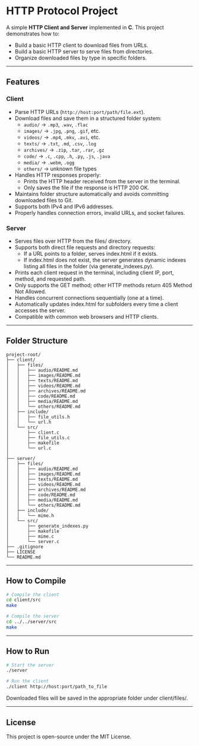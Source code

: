 # HTTP Protocol Project

A simple **HTTP Client and Server** implemented in **C**.
This project demonstrates how to:

- Build a basic HTTP client to download files from URLs.
- Build a basic HTTP server to serve files from directories.
- Organize downloaded files by type in specific folders.

---

## Features

### Client
- Parse HTTP URLs (`http://host:port/path/file.ext`).
- Download files and save them in a structured folder system:
  - `audio/` → `.mp3`, `.wav`, `.flac`
  - `images/` → `.jpg`, `.png`, `.gif`, etc.
  - `videos/` → `.mp4`, `.mkv`, `.avi`, etc.
  - `texts/` → `.txt`, `.md`, `.csv`, `.log`
  - `archives/` → `.zip`, `.tar`, `.rar`, `.gz`
  - `code/` → `.c`, `.cpp`, `.h`, `.py`, `.js`, `.java`
  - `media/` → `.webm`, `.ogg`
  - `others/` → unknown file types
- Handles HTTP responses properly:
  - Prints the HTTP header received from the server in the terminal.
  - Only saves the file if the response is HTTP 200 OK.
- Maintains folder structure automatically and avoids committing downloaded files to Git.
- Supports both IPv4 and IPv6 addresses.
- Properly handles connection errors, invalid URLs, and socket failures.

### Server
- Serves files over HTTP from the files/ directory.
- Supports both direct file requests and directory requests:
  - If a URL points to a folder, serves index.html if it exists.
  - If index.html does not exist, the server generates dynamic indexes listing all files in the folder (via generate_indexes.py).
- Prints each client request in the terminal, including client IP, port, method, and requested path.
- Only supports the GET method; other HTTP methods return 405 Method Not Allowed.
- Handles concurrent connections sequentially (one at a time).
- Automatically updates index.html for subfolders every time a client accesses the server.
- Compatible with common web browsers and HTTP clients.

---

## Folder Structure
```
project-root/
├── client/
│   ├── files/
│   │   ├── audio/README.md
│   │   ├── images/README.md
│   │   ├── texts/README.md
│   │   ├── videos/README.md
│   │   ├── archives/README.md
│   │   ├── code/README.md
│   │   ├── media/README.md
│   │   └── others/README.md
│   ├── include/
│   │   ├── file_utils.h
│   │   └── url.h
│   └── src/
│       ├── client.c
│       ├── file_utils.c
│       ├── makefile
│       └── url.c
│
├── server/
│   ├── files/
│   │   ├── audio/README.md
│   │   ├── images/README.md
│   │   ├── texts/README.md
│   │   ├── videos/README.md
│   │   ├── archives/README.md
│   │   ├── code/README.md
│   │   ├── media/README.md
│   │   └── others/README.md
│   ├── include/
│   │   └── mime.h
│   └── src/
│       ├── generate_indexes.py
│       ├── makefile
│       ├── mime.c
│       └── server.c
├── .gitignore
├── LICENSE
└── README.md
```

---

## How to Compile
```bash
# Compile the client
cd client/src
make

# Compile the server
cd ../../server/src
make
```

---

## How to Run
```bash
# Start the server
./server

# Run the client
./client http://host:port/path_to_file
```

Downloaded files will be saved in the appropriate folder under client/files/.

---

## License
This project is open-source under the MIT License.
